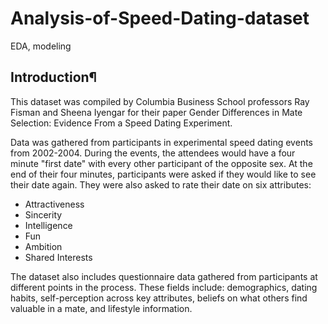 # Analysis-of-Speed-Dating-dataset
EDA, modeling
## Introduction¶
This dataset was compiled by Columbia Business School professors Ray Fisman and Sheena Iyengar for their paper Gender Differences in Mate Selection: Evidence From a Speed Dating Experiment.

Data was gathered from participants in experimental speed dating events from 2002-2004. During the events, the attendees would have a four minute "first date" with every other participant of the opposite sex. At the end of their four minutes, participants were asked if they would like to see their date again. They were also asked to rate their date on six attributes:

- Attractiveness
- Sincerity
- Intelligence
- Fun
- Ambition
- Shared Interests

The dataset also includes questionnaire data gathered from participants at different points in the process. These fields include: demographics, dating habits, self-perception across key attributes, beliefs on what others find valuable in a mate, and lifestyle information.
